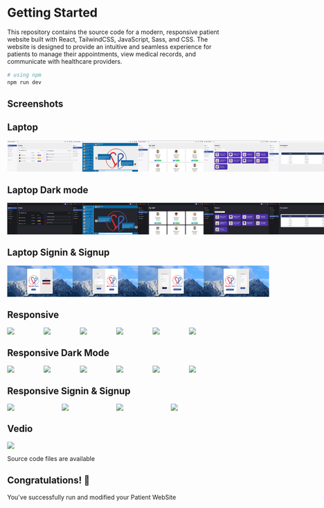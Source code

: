 # Getting Started

This repository contains the source code for a modern, responsive patient website built with React, TailwindCSS, JavaScript, Sass, and CSS. The website is designed to provide an intuitive and seamless experience for patients to manage their appointments, view medical records, and communicate with healthcare providers.

```bash
# using npm
npm run dev
```

## Screenshots
## Laptop
<div style="display: flex; flex-direction: 'row';">
<img src="./screenshot/1.png" width=30%>
<img src="./screenshot/2.png" width=30%>
<img src="./screenshot/3.png" width=30%>
<img src="./screenshot/4.png" width=30%>
<img src="./screenshot/5.png" width=30%>
<img src="./screenshot/6.png" width=30%>
</div>

## Laptop Dark mode
<div style="display: flex; flex-direction: 'row';">
<img src="./screenshot/d1.png" width=30%>
<img src="./screenshot/d2.png" width=30%>
<img src="./screenshot/d3.png" width=30%>
<img src="./screenshot/d4.png" width=30%>
<img src="./screenshot/d5.png" width=30%>
<img src="./screenshot/d6.png" width=30%>
</div>

## Laptop Signin & Signup
<div style="display: flex; flex-direction: 'row';">
<img src="./screenshot/s1.png" width=30%>
<img src="./screenshot/s2.png" width=30%>
<img src="./screenshot/r1.png" width=30%>
<img src="./screenshot/r2.png" width=30%>
</div>

## Responsive
<div style="display: flex; flex-direction: 'row';">
<img src="./screenshot/m1.png" width=30%>
<img src="./screenshot/m2.png" width=30%>
<img src="./screenshot/m3.png" width=30%>
<img src="./screenshot/m4.png" width=30%>
<img src="./screenshot/m5.png" width=30%>
<img src="./screenshot/m6.png" width=30%>
</div>

## Responsive Dark Mode
<div style="display: flex; flex-direction: 'row';">
<img src="./screenshot/md1.png" width=30%>
<img src="./screenshot/md2.png" width=30%>
<img src="./screenshot/md3.png" width=30%>
<img src="./screenshot/md4.png" width=30%>
<img src="./screenshot/md5.png" width=30%>
<img src="./screenshot/md6.png" width=30%>
</div>

## Responsive Signin & Signup
<div style="display: flex; flex-direction: 'row';">
<img src="./screenshot/ms1.png" width=30%>
<img src="./screenshot/ms2.png" width=30%>
<img src="./screenshot/mr1.png" width=30%>
<img src="./screenshot/mr2.png" width=30%>
</div>

## Vedio
<div style="display: flex; flex-direction: 'row';">
<img src="./screenshot/vedio.mp4" width=30%>
</div>

Source code files are available

## Congratulations! :tada:

You've successfully run and modified your Patient WebSite